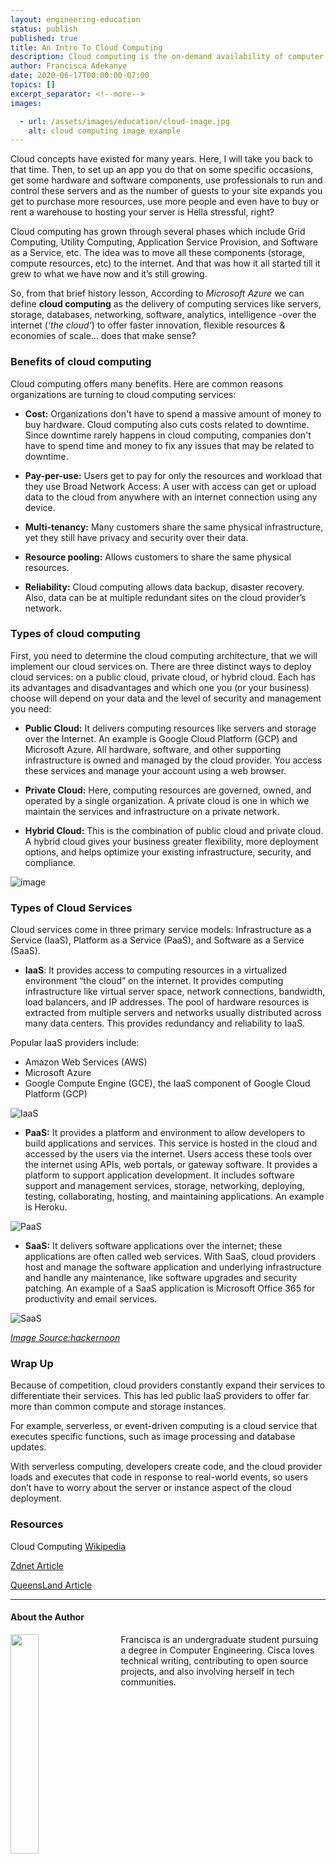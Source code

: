 ```yaml
---
layout: engineering-education
status: publish
published: true
title: An Intro To Cloud Computing
description: Cloud computing is the on-demand availability of computer system resources, especially data storage and computing power, without direct active management by the user.
author: Francisca Adekanye
date: 2020-06-17T00:00:00-07:00
topics: []
excerpt_separator: <!--more-->
images:

  - url: /assets/images/education/cloud-image.jpg
    alt: cloud computing image example
---
```

Cloud concepts have existed for many years. Here, I will take you back to that time. Then, to set up an app you do that on some specific occasions, get some hardware and software components, use professionals to run and control these servers and as the number of guests to your site expands you get to purchase more resources, use more people and even have to buy or rent a warehouse to hosting your server is Hella stressful, right?
<!--more-->

Cloud computing has grown through several phases which include Grid Computing, Utility Computing, Application Service Provision, and Software as a Service, etc. The idea was to move all these components (storage, compute resources, etc) to the internet. And that was how it all started till it grew to what we have now and it’s still growing.

So, from that brief history lesson, According to *Microsoft Azure* we can define **cloud computing** as the delivery of computing services like servers, storage, databases, networking, software, analytics, intelligence -over the internet (*‘the cloud’*) to offer faster innovation, flexible resources & economies of scale... does that make sense?

### Benefits of cloud computing

Cloud computing offers many benefits. Here are common reasons organizations are turning to cloud computing services:

- **Cost:** Organizations don't have to spend a massive amount of money to buy hardware. Cloud computing also cuts costs related to downtime. Since downtime rarely happens in cloud computing, companies don't have to spend time and money to fix any issues that may be related to downtime.

- **Pay-per-use:** Users get to pay for only the resources and workload that they use
Broad Network Access: A user with access can get or upload data to the cloud from anywhere with an internet connection using any device.

- **Multi-tenancy:** Many customers share the same physical infrastructure, yet they still have privacy and security over their data.

- **Resource pooling:** Allows customers to share the same physical resources.

- **Reliability:** Cloud computing allows data backup, disaster recovery. Also, data can be at multiple redundant sites on the cloud provider’s network.

### Types of cloud computing

First, you need to determine the cloud computing architecture, that we will implement our cloud services on. There are three distinct ways to deploy cloud services: on a public cloud, private cloud, or hybrid cloud. Each has its advantages and disadvantages and which one you (or your business) choose will depend on your data and the level of security and management you need:

- **Public Cloud:** It delivers computing resources like servers and storage over the Internet. An example is Google Cloud Platform (GCP) and Microsoft Azure. All hardware, software, and other supporting infrastructure is owned and managed by the cloud provider. You access these services and manage your account using a web browser.

- **Private Cloud:** Here, computing resources are governed, owned, and operated by a single organization. A private cloud is one in which we maintain the services and infrastructure on a private network.

- **Hybrid Cloud:** This is the combination of public cloud and private cloud. A hybrid cloud gives your business greater flexibility, more deployment options, and helps optimize your existing infrastructure, security, and compliance.

![image](/assets/images/education/cloud-image-1.png)

### Types of Cloud Services

Cloud services come in three primary service models: Infrastructure as a Service (IaaS), Platform as a Service (PaaS), and Software as a Service (SaaS).

- **IaaS**: It provides access to computing resources in a virtualized environment “the cloud” on the internet. It provides computing infrastructure like virtual server space, network connections, bandwidth, load balancers, and IP addresses. The pool of hardware resources is extracted from multiple servers and networks usually distributed across many data centers. This provides redundancy and reliability to IaaS.

Popular IaaS providers include:

   - Amazon Web Services (AWS)
   - Microsoft Azure
   - Google Compute Engine (GCE), the IaaS component of Google Cloud Platform (GCP)


![IaaS](/assets/images/education/infrastructure-management.jpg)

- **PaaS:** It provides a platform and environment to allow developers to build applications and services. This service is hosted in the cloud and accessed by the users via the internet. Users access these tools over the internet using APIs, web portals, or gateway software. It provides a platform to support application development. It includes software support and management services, storage, networking, deploying, testing, collaborating, hosting, and maintaining applications. An example is Heroku.

![PaaS](/assets/images/education/paas.jpg)

- **SaaS:** It delivers software applications over the internet; these applications are often called web services. With SaaS, cloud providers host and manage the software application and underlying infrastructure and handle any maintenance, like software upgrades and security patching. An example of a SaaS application is Microsoft Office 365 for productivity and email services.

![SaaS](/assets/images/education/saas.png)

*[Image Source:hackernoon](https://hackernoon.com)*

### Wrap Up
Because of competition, cloud providers constantly expand their services to differentiate their services. This has led public IaaS providers to offer far more than common compute and storage instances.

For example, serverless, or event-driven computing is a cloud service that executes specific functions, such as image processing and database updates.

With serverless computing, developers create code, and the cloud provider loads and executes that code in response to real-world events, so users don’t have to worry about the server or instance aspect of the cloud deployment.


### **Resources**

Cloud Computing [Wikipedia](https://en.wikipedia.org/wiki/Cloud_computing)

[Zdnet Article](https://www.zdnet.com/article/what-is-cloud-computing-everything-you-need-to-know-about-the-cloud/)

[QueensLand Article](https://www.business.qld.gov.au/running-business/it/cloud-computing/explained)

---

#### About the Author
<img style="float: left; padding-right: 5%; margin-bottom: 10px; width:30%;" src="/assets/images/education/authors/francisca-adekanye.jpg">Francisca is an undergraduate student pursuing a degree in Computer Engineering. Cisca loves technical writing, contributing to open source projects, and also involving herself in tech communities.
